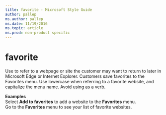 ```yaml
---
title: favorite - Microsoft Style Guide
author: pallep
ms.author: pallep
ms.date: 11/19/2016
ms.topic: article
ms.prod: non-product specific
---
```


# favorite

Use to refer to a webpage or site the customer may want to return to later in Microsoft Edge or Internet Explorer. Customers save favorites to the Favorites menu. Use lowercase when referring to a favorite website, and capitalize the menu name. Avoid using as a verb.

**Examples**  
Select **Add to favorites** to add a website to the **Favorites** menu.  
Go to the **Favorites** menu to see your list of favorite websites.  
